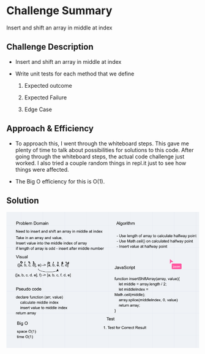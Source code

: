 # Challenge Summary
<!-- Short summary or background information -->
Insert and shift an array in middle at index

## Challenge Description
<!-- Description of the challenge -->
- Insert and shift an array in middle at index

- Write unit tests for each method that we define

    1. Expected outcome

    1. Expected Failure

    1. Edge Case

## Approach & Efficiency
<!-- What approach did you take? Why? What is the Big O space/time for this approach? -->

- To approach this, I went through the whiteboard steps. This gave me plenty of time to talk about possibilities for solutions to this code. After going through the whiteboard steps, the actual code challenge just worked. I also tried a couple random things in repl.it just to see how things were affected.

- The Big O efficiency for this is O(1).

## Solution
<!-- Embedded whiteboard image -->
![whiteboard image](/assets/array-shift.png)
